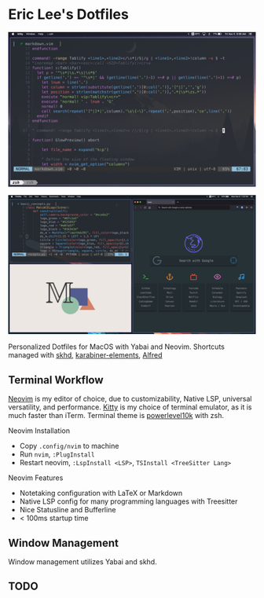 # Eric Lee's Dotfiles

![Neovim Configuration](bin/img/neovim.png)

![Firefox Configuration](bin/img/firefox.png)

Personalized Dotfiles for MacOS with Yabai and Neovim. Shortcuts managed with [skhd](https://github.com/koekeishiya/skhd), [karabiner-elements](https://karabiner-elements.pqrs.org/), [Alfred](https://www.alfredapp.com/)

## Terminal Workflow

[Neovim](https://github.com/neovim/neovim) is my editor of choice, due to customizability, Native LSP, universal versatility, and performance. [Kitty](https://github.com/kovidgoyal/kitty) is my choice of terminal emulator, as it is much faster than iTerm. Terminal theme is [powerlevel10k](https://github.com/romkatv/powerlevel10k) with zsh.

Neovim Installation

 - Copy `.config/nvim` to machine
 - Run `nvim`, `:PlugInstall`
 - Restart neovim, `:LspInstall <LSP>`, `TSInstall <TreeSitter Lang>`

Neovim Features

 - Notetaking configuration with LaTeX or Markdown
 - Native LSP config for many programming languages with Treesitter
 - Nice Statusline and Bufferline
 - < 100ms startup time

## Window Management

Window management utilizes Yabai and skhd. 

## TODO
